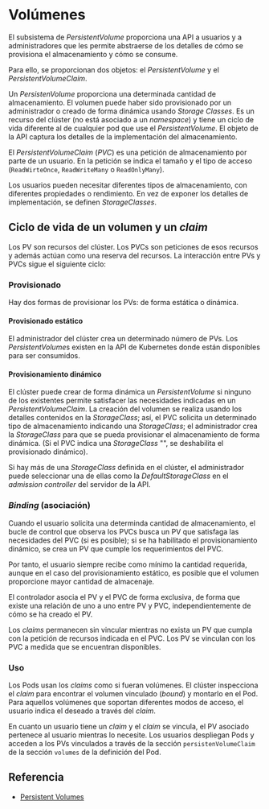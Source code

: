 # Volúmenes

El subsistema de *PersistentVolume* proporciona una API a usuarios y a administradores que les permite abstraerse de los detalles de cómo se provisiona el almacenamiento y cómo se consume.

Para ello, se proporcionan dos objetos: el *PersistentVolume* y el *PersistentVolumeClaim*.

Un *PersistenVolume* proporciona una determinada cantidad de almacenamiento. El volumen puede haber sido provisionado por un administrador o creado de forma dinámica usando *Storage Classes*. Es un recurso del clúster (no está asociado a un *namespace*) y tiene un ciclo de vida diferente al de cualquier pod que use el *PersistentVolume*. El objeto de la API captura los detalles de la implementación del almacenamiento.

El *PersistentVolumeClaim* (*PVC*) es una petición de almacenamiento por parte de un usuario. En la petición se indica el tamaño y el tipo de acceso  (`ReadWirteOnce`, `ReadWriteMany` o `ReadOnlyMany`).

Los usuarios pueden necesitar diferentes tipos de almacenamiento, con diferentes propiedades o rendimiento. En vez de exponer los detalles de implementación, se definen *StorageClasses*.

## Ciclo de vida de un volumen y un *claim*

Los PV son recursos del clúster. Los PVCs son peticiones de esos recursos y además actúan como una reserva del recursos. La interacción entre PVs y PVCs sigue el siguiente ciclo:

### Provisionado

Hay dos formas de provisionar los PVs: de forma estática o dinámica.

#### Provisionado estático

El administrador del clúster crea un determinado número de PVs. Los *PersistentVolume*s existen en la API de Kubernetes donde están disponibles para ser consumidos.

#### Provisionamiento dinámico

El clúster puede crear de forma dinámica un *PersistentVolume* si ninguno de los existentes permite satisfacer las necesidades indicadas en un *PersistentVolumeClaim*. La creación del volumen se realiza usando los detalles contenidos en la *StorageClass*; así, el PVC solicita un determinado tipo de almacenamiento indicando una *StorageClass*; el administrador crea la *StorageClass* para que se pueda provisionar el almacenamiento de forma dinámica. (Si el PVC indica una *StorageClass* "", se deshabilita el provisionado dinámico).

Si hay más de una *StorageClass* definida en el clúster, el administrador puede seleccionar una de ellas como la *DefaultStorageClass* en el *admission controller* del servidor de la API.

### *Binding* (asociación)

Cuando el usuario solicita una determinda cantidad de almacenamiento, el bucle de control que observa los PVCs busca un PV que satisfaga las necesidades del PVC (si es posible); si se ha habilitado el provisionamiento dinámico, se crea un PV que cumple los requerimientos del PVC.

Por tanto, el usuario siempre recibe como mínimo la cantidad requerida, aunque en el caso del provisionamiento estático, es posible que el volumen proporcione mayor cantidad de almacenaje.

El controlador asocia el PV y el PVC de forma exclusiva, de forma que existe una relación de uno a uno entre PV y PVC, independientemente de cómo se ha creado el PV.

Los *claims* permanecen sin vincular mientras no exista un PV que cumpla con la petición de recursos indicada en el PVC. Los PV se vinculan con los PVC a medida que se encuentran disponibles.

### Uso

Los Pods usan los *claims* como si fueran volúmenes. El clúster inspecciona el *claim* para encontrar el volumen vinculado (*bound*) y montarlo en el Pod. Para aquellos volúmenes que soportan diferentes modos de acceso, el usuario indica el deseado a través del *claim*.

En cuanto un usuario tiene un *claim* y el *claim* se vincula, el PV asociado pertenece al usuario mientras lo necesite. Los usuarios despliegan Pods y acceden a los PVs vinculados a través de la sección `persistenVolumeClaim` de la sección `volumes` de la definición del Pod.

## Referencia

- [Persistent Volumes](https://kubernetes.io/docs/concepts/storage/persistent-volumes/)

